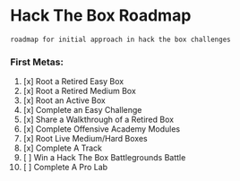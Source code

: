 # Hack The Box Roadmap

````
roadmap for initial approach in hack the box challenges
````

### First Metas:

1. [x] Root a Retired Easy Box
2. [x] Root a Retired Medium Box
3. [x] Root an Active Box
4. [x] Complete an Easy Challenge
5. [x] Share a Walkthrough of a Retired Box
6. [x] Complete Offensive Academy Modules
7. [x] Root Live Medium/Hard Boxes
8. [x] Complete A Track
9. [ ] Win a Hack The Box Battlegrounds Battle
10. [ ] Complete A Pro Lab
